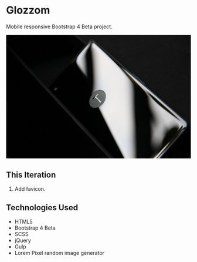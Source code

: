 # Glozzom

Mobile responsive Bootstrap 4 Beta project.

![Glozzom](https://github.com/toddcf/glozzom/blob/master/src/img/image3.jpg "Glozzom")

## This Iteration

1. Add favicon.

## Technologies Used

- HTML5
- Bootstrap 4 Beta
- SCSS
- jQuery
- Gulp
- Lorem Pixel random image generator